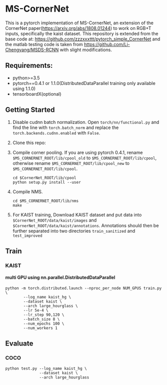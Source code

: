 # MS-CornerNet

This is a  pytorch implementation of MS-CornerNet, an extension of the CornerNet paper(https://arxiv.org/abs/1808.01244) to work on RGB+T inputs, specifically the kaist dataset. This repository is extended from the base code at: https://github.com/zzzxxxttt/pytorch_simple_CornerNet and the matlab testing code is taken from https://github.com/Li-Chengyang/MSDS-RCNN with slight modifications.
 
## Requirements:
- python>=3.5
- pytorch==0.4.1 or 1.1.0(DistributedDataParallel training only available using 1.1.0)
- tensorboardX(optional)

## Getting Started
1. Disable cudnn batch normalization.
Open `torch/nn/functional.py` and find the line with `torch.batch_norm` and replace the `torch.backends.cudnn.enabled` with `False`.

2. Clone this repo:

3. Compile corner pooling.
    If you are using pytorch 0.4.1, rename ```$MS_CORNERNET_ROOT/lib/cpool_old``` to ```$MS_CORNERNET_ROOT/lib/cpool```, otherwise rename ```$MS_CORNERNET_ROOT/lib/cpool_new``` to ```$MS_CORNERNET_ROOT/lib/cpool```.
    ```
    cd $CornerNet_ROOT/lib/cpool
    python setup.py install --user
    ```

4. Compile NMS.
    ```
    cd $MS_CORNERNET_ROOT/lib/nms
    make
    ```

5. For KAIST training, Download KAIST dataset and put data into ```$CornerNet_ROOT/data/kaist/images``` and ```$CornerNet_ROOT/data/kaist/annotations```. Annotations should then be further separated into two directories ```train_sanitized``` and ```test_improved```

## Train 
### KAIST

#### multi GPU using nn.parallel.DistributedDataParallel
```
python -m torch.distributed.launch --nproc_per_node NUM_GPUS train.py \
        --log_name kaist_hg \
        --dataset kaist \
        --arch large_hourglass \
        --lr 5e-4 \
        --lr_step 90,120 \
        --batch_size 8 \
        --num_epochs 100 \
        --num_workers 1
```

## Evaluate
### COCO
```
python test.py --log_name kaist_hg \
               --dataset kaist \
               --arch large_hourglass
